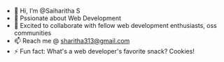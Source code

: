- 👋 Hi, I’m @Saiharitha S
- 👀 Pssionate about Web Development
- 💞️ Excited to collaborate with fellow web development enthusiasts, oss communities
- 📫 Reach me @ sharitha313@gmail.com
- ⚡ Fun fact: What's a web developer's favorite snack? Cookies!


<!---
Saiharitha3/Saiharitha3 is a ✨ special ✨ repository because its `README.md` (this file) appears on your GitHub profile.
You can click the Preview link to take a look at your changes.
--->
